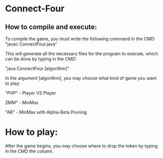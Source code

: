# Connect-Four

## How to compile and execute:

To compile the game, you must write the following command in the CMD:
"javac ConnectFour.java"

This will generate all the necessary files for the program to execute, which can be done by typing in the CMD:

"java ConnectFour [algorithm]"

In the argument [algorithm], you may choose what kind of game you want to play:

"PVP" - Player VS Player

2MM"  - MinMax

"AB"  - MinMax with Alpha-Beta Pruning

# How to play:

After the game begins, you may choose where to drop the token by typing in the CMD the column.
